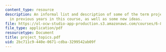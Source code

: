 ```yaml
---
content_type: resource
description: An informal list and description of some of the term project topics done
  in previous years in this course, as well as some new ideas.
file: https://ol-ocw-studio-app-production.s3.amazonaws.com/courses/6-871-knowledge-based-applications-systems-spring-2005/2bc711c9440e0671cdba3299542ab09f_project_topics.pdf
file_type: application/pdf
resourcetype: Document
title: project_topics.pdf
uid: 2bc711c9-440e-0671-cdba-3299542ab09f
---
```

